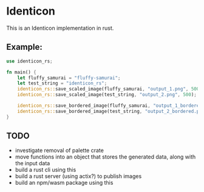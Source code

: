 # Identicon

This is an Identicon implementation in rust.

## Example:
```rust
use identicon_rs;

fn main() {
    let fluffy_samurai = "fluffy-samurai";
    let test_string = "identicon_rs";
    identicon_rs::save_scaled_image(fluffy_samurai, "output_1.png", 500);
    identicon_rs::save_scaled_image(test_string, "output_2.png", 500);

    identicon_rs::save_bordered_image(fluffy_samurai, "output_1_bordered.png", 500, 50);
    identicon_rs::save_bordered_image(test_string, "output_2_bordered.png", 500, 50);
}
```

## TODO
- investigate removal of palette crate
- move functions into an object that stores the generated data, along with the input data
- build a rust cli using this
- build a rust server (using actix?) to publish images
- build an npm/wasm package using this
